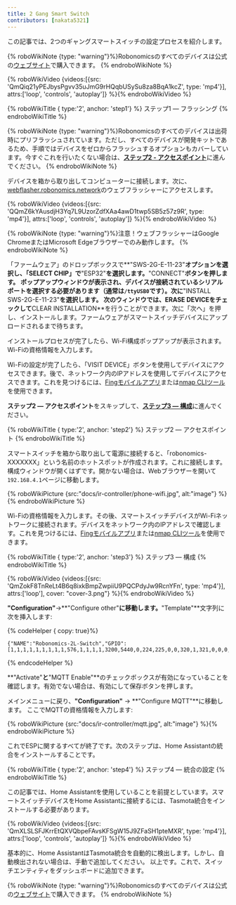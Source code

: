 ```yaml
---
title: 2 Gang Smart Switch
contributors: [nakata5321]
---
```

この記事では、2つのギャングスマートスイッチの設定プロセスを紹介します。

{% roboWikiNote {type: "warning"}%}Robonomicsのすべてのデバイスは公式の[ウェブサイト](https://robonomics.network/devices/)で購入できます。
{% endroboWikiNote %}

{% roboWikiVideo {videos:[{src: 'QmQiq21yPEJbysPgvv35uJmG9rHQqbUSySu8za8BqA1kcZ', type: 'mp4'}], attrs:['loop', 'controls', 'autoplay']} %}{% endroboWikiVideo %}

{% roboWikiTitle { type:'2', anchor: 'step1'} %} ステップ1 — フラッシング {% endroboWikiTitle %}

{% roboWikiNote {type: "warning"}%}Robonomicsのすべてのデバイスは出荷時にプリフラッシュされています。ただし、すべてのデバイスが開発キットであるため、手順ではデバイスをゼロからフラッシュするオプションもカバーしています。今すぐこれを行いたくない場合は、[**ステップ2 - アクセスポイント**](/docs/ir-controller/#step2)に進んでください。
{% endroboWikiNote %}

デバイスを箱から取り出してコンピューターに接続します。次に、[webflasher.robonomics.network](https://webflasher.robonomics.network/)のウェブフラッシャーにアクセスします。

{% roboWikiVideo {videos:[{src: 'QQmZ6kYAusdjH3Yq7L9UzorZdfXAa4awD1twp5SB5z57z9R', type: 'mp4'}], attrs:['loop', 'controls', 'autoplay']} %}{% endroboWikiVideo %}

{% roboWikiNote {type: "warning"}%}注意！ウェブフラッシャーはGoogle ChromeまたはMicrosoft Edgeブラウザーでのみ動作します。
{% endroboWikiNote %}

「ファームウェア」のドロップボックスで**"SWS-2G-E-11-23"**オプションを選択し、「SELECT CHIP」で**"ESP32"**を選択します。**"CONNECT"**ボタンを押します。
ポップアップウィンドウが表示され、デバイスが接続されているシリアルポートを選択する必要があります（通常は`/ttyUSB0`です）。次に**"INSTALL SWS-2G-E-11-23"**を選択します。
次のウィンドウでは、**ERASE DEVICE**をチェックして**CLEAR INSTALLATION**を行うことができます。次に「次へ」を押し、インストールします。ファームウェアがスマートスイッチデバイスにアップロードされるまで待ちます。

インストールプロセスが完了したら、Wi-Fi構成ポップアップが表示されます。Wi-Fiの資格情報を入力します。

Wi-Fiの設定が完了したら、「VISIT DEVICE」ボタンを使用してデバイスにアクセスできます。後で、ネットワーク内のIPアドレスを使用してデバイスにアクセスできます。これを見つけるには、[Fingモバイルアプリ](https://www.fing.com/products)または[nmap CLIツール](https://vitux.com/find-devices-connected-to-your-network-with-nmap/)を使用できます。

**ステップ2 — アクセスポイント**をスキップして、[**ステップ3 — 構成**](/docs/ir-controller/#step3)に進んでください。

{% roboWikiTitle { type:'2', anchor: 'step2'} %} ステップ2 — アクセスポイント {% endroboWikiTitle %}

スマートスイッチを箱から取り出して電源に接続すると、「robonomics-XXXXXXX」という名前のホットスポットが作成されます。これに接続します。
構成ウィンドウが開くはずです。開かない場合は、Webブラウザーを開いて`192.168.4.1`ページに移動します。

{% roboWikiPicture {src:"docs/ir-controller/phone-wifi.jpg", alt:"image"} %}{% endroboWikiPicture %}

Wi-Fiの資格情報を入力します。その後、スマートスイッチデバイスがWi-Fiネットワークに接続されます。デバイスをネットワーク内のIPアドレスで確認します。これを見つけるには、[Fingモバイルアプリ](https://www.fing.com/products)または[nmap CLIツール](https://vitux.com/find-devices-connected-to-your-network-with-nmap/)を使用できます。

{% roboWikiTitle { type:'2', anchor: 'step3'} %} ステップ3 — 構成 {% endroboWikiTitle %}

{% roboWikiVideo {videos:[{src: 'QmZokF8TnReLt4B6q8ixkBmpZwpiiU9PQCPdyJw9RcnYFn', type: 'mp4'}], attrs:['loop'], cover: "cover-3.png"} %}{% endroboWikiVideo %}

**"Configuration"**->**"Configure other"**に移動します。**"Template"**文字列に次を挿入します:

{% codeHelper { copy: true}%}

```shell
{"NAME":"Robonomics-2L-Switch","GPIO":[1,1,1,1,1,1,1,1,1,576,1,1,1,1,3200,5440,0,224,225,0,0,320,1,321,0,0,0,0,33,1,32,1,1,0,0,1],"FLAG":0,"BASE":1}
```

{% endcodeHelper %}

**"Activate"**と**"MQTT Enable"**のチェックボックスが有効になっていることを確認します。有効でない場合は、有効にして保存ボタンを押します。

メインメニューに戻り、**"Configuration"** -> **"Configure MQTT"**に移動します。
ここでMQTTの資格情報を入力します:

{% roboWikiPicture {src:"docs/ir-controller/mqtt.jpg", alt:"image"} %}{% endroboWikiPicture %}

これでESPに関するすべてが終了です。次のステップは、Home Assistantの統合をインストールすることです。

{% roboWikiTitle { type:'2', anchor: 'step4'} %} ステップ4 — 統合の設定 {% endroboWikiTitle %}

この記事では、Home Assistantを使用していることを前提としています。スマートスイッチデバイスをHome Assistantに接続するには、Tasmota統合をインストールする必要があります。

{% roboWikiVideo {videos:[{src: 'QmXLSLSFJKrrEtQXVQbpeFAvsKFSgW15J9ZFaSH1pteMXR', type: 'mp4'}], attrs:['loop', 'controls', 'autoplay']} %}{% endroboWikiVideo %}

基本的に、Home AssistantはTasmota統合を自動的に検出します。しかし、自動検出されない場合は、手動で追加してください。
以上です。これで、スイッチエンティティをダッシュボードに追加できます。

{% roboWikiNote {type: "warning"}%}Robonomicsのすべてのデバイスは公式の[ウェブサイト](https://robonomics.network/devices/)で購入できます。
{% endroboWikiNote %}
